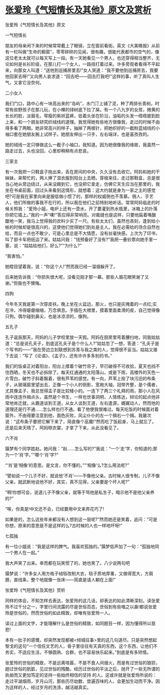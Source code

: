 # [张爱玲《气短情长及其他》原文及赏析](https://www.vrrw.net/wx/6561.html)

张爱玲《气短情长及其他》原文

一气短情长

朋友的母亲闲下来的时候常常戴上了眼镜，立在窗前看街。英文《大美晚报》从前有一栏叫做“生命的橱窗”，零零碎碎的见闻，很有趣，很能代表都市的空气的，像这位老太太就可以每天写上一段。有一天她看见一个男人，也还穿得相当整齐，无论如何是长衫阶级，在那儿打一个女人，一路扭打着过来。许多旁观者看得不平起来，向那女人叫道：“送他到巡捕房里去!”女人哭道：“我不要他到巡捕房去，我要他回家去呀!”又向男人哀求道：“回去吧——回去打我吧!”这样的事，听了真叫人生气，又拿它没奈何。



二小女人

我们门口，路中心有一块高出来的“岛屿”，水门汀上铺了泥，种了两排长青树。时常有些野孩子在那儿玩，在小棵的绿树底下拉了屎。有一个八九岁的女孩，微黄的长长的脸，淡眉毛，窄瘦的紫袄蓝裤，低着头坐在阶沿，油垢的头发一绺绺披到脸上来，和一个朋友研究织绒线的道理。我觉得她有些地方很像我，走过的时候不由得多看了两眼。她非常高兴的样子，抽掉了两根针，把她织好的一截粉蓝绒线的小袖口套在她朋友腕上试样子。她朋友伸出一只手，左右端详，也是喜孜孜的。

她的绒线一定只够做这么一截子小袖口，我知道。因为她很像我的缘故，我虽然一路走过去，头也没回，心里却稍稍有点悲哀。

三家主

有一次我把一只鞋盒子拖出来，丢在房间的中央，久久没有去收它。阿妈和她的干妹妹，来帮忙的，两人捧了湿衣服到阳台上去晒，穿梭来往，走过那鞋盒，总是很当心地从旁边绕过，从来没踢到它，也没把它拿走，仿佛它天生应当在那里的，我坐在书桌前面，回过头来看到这情形，就想着：这大约就是身为一家之主的感觉吧?可是我在家里向来是服低做小惯了的，那样的权威倒也不羡慕。佣人、手艺人，他们所做的事我不在行的，所以我在他们之前特别地听话。常常阿妈临走的时候关照我：“爱玲小姐，电炉上还有一壶水，开了要灌到热水瓶里，冰箱上的扑落你把它插上。”我的一声“噢!”答应得非常响亮。对裁缝也是这样，只要他扁着嘴酸酸地一笑，我马上觉得我的衣料少买了一尺。有些太太们，虽然也吝刻，逢到给小帐的时候却是很高兴的，这使他们觉得她们到处是主人。我在必需给的场合自然也给，而且一点也不敢少，可是心里总是不大情愿，没有丝毫快感。上次为了印书，叫了部卡车把纸运了来。姑姑问我：“钱预备好了没有?”我把一叠钞票向她手里一塞，说：“姑姑给他们，好么?”“为什么?”

“我害怕。”

她瞠目望着我，说：“你这个人!”然而我已经一溜烟躲开了。

后来她告诉我：“你损失很大呢，没看见刚才那一幕。那些人眉花眼笑谢了又谢。”但我也不懊悔。

四狗

今年冬天我是第一次穿皮袄。晚上坐在火盆边，那火，也只是灰掩着的一点红;实在冷，冷得瘪瘪缩缩，万念俱息。手插在大襟里，摸着里面柔滑的皮，自己觉得像只狗。偶尔碰到鼻尖，也是冰凉凉的，像狗。



五孔子

孔子诞辰那天，阿妈的儿子学校里放一天假。阿妈在厨房里弯着腰扫地，同我姑姑道：“总是说孔夫子，到底这孔夫子是个什么人?”姑姑忽了一想，答道：“孔夫子是个写书的——”我在旁边立刻联想到苏青与我之类的人，觉得很不妥当。姑姑又接下去说：“写了《论语》、《孟子》，还有许许多多别的书。”

我们的饭桌正对着阳台，阳台上撑着个破竹帘子，早已破得不可收拾，夏天也挡不住西晒，冬天也不必拆除了。每天红通通的太阳落山，或是下雨，高楼外的天色一片雪白，破竹子斜着飘着，很有芦苇的感觉。有一向，芦苇上拴了块污旧的布条子，从玻璃窗里望出去，正像一个小人的侧影，宽袍大袖，冠带齐整，是个儒者，尤其像孟子，我总觉得孟子是比较矮小的。一连下了两三个礼拜的雨，那小人在风雨中连连作揖点头，虽然是个书生，一样也世事洞明，人情练达，辩论的起点他非常地肯迁就，从霸道谈到王道，从女人谈到王道，左右逢源，娓娓动人，然而他的道理还是行不通……怎么样也行不通。看了他使我很难过。每天吃饭的时候面对着窗外，不由得要注意到他，面色灰败，风尘仆仆的左一个揖右一个揖。我屡次说：“这布条子要把它解下来了，简直像个巫魔!”然而吃了饭起身，马上就忘了。还是后来天晴了，阿妈晾衣裳，才拿了下来，从此没看见了。

六不肖

獏梦有个同学姓赵。她问我：“赵……怎么写的?”我说：“一个‘走’字，你知道的;那为一个‘肖’字。”“哪个‘肖’字?”

“‘肖’是‘相像’的意思。是文言，你不懂的。”“‘相像’么?怎么用法呢?”

“譬如说一个儿子不好，就说他‘不肖’——不像他父亲。古时候人很专制，儿子不像父亲，就武断地说他不好，其实，真不见得，父亲要是个坏人呢?”

“啊!你想可会，说道儿子不像父亲，就等于骂他是私生子，暗示他不是他父亲养的?”

“唉，你真是!中文还不会，已经要用中文来弄花巧了!

如果是的，怎么这些年来都没有人想到这一层呢?”然而她还是笑着，追问：“可是你想，原来的意思是不是这样的么?古时候的人也一样地坏呀!”

七孤独

有一位小姐说：“我是这样的脾气。我喜欢孤独的。”獏梦低声加了一句：“孤独地同一个男人在一起。”

我大声笑了出来。幸而都在玩笑惯了的，她也笑了。八少说两句吧

獏梦说：“许多女人用方格子绒毯改制大衣，毯子质地厚重，又做得宽大，方肩膀，直线条，整个地就像一张床——简直是请人躺在上面!”

张爱玲《气短情长及其他》赏析

同样的体会，不知怎样去表达，张爱玲的这几话，却表达的如此清晰深刻。读张爱玲不过千分之一，字里行间流露的尽是世俗百态，世俗到有些嗤之以鼻!都说张爱玲是世俗的，然而世俗的如此精致，却唯有张爱玲一人。

读过上面的文字，才能理解什么是世俗的精致，如同题目一样，因为懂得所以慈悲!

本有一肚子的感慨，却突然发现都被<倾城往事>里的这几句道尽。只是突然想起黎戈的这句“一个信任文艺的人，骨子里往往有天真的东西，这个东西，让他们不务实，不适应生活，不够圆熟、合群，也不容易快乐起来。”到底是有多矫情。

张爱玲的世俗的精致，不是远离喧嚣，不是不食人间烟火，而是有过世俗的狼狈，趟过世俗的肮脏，见过世俗的残酷，经历过世俗的平淡之后，抛开了一些无所谓的执拗而又更加笃定的坚持一些始终相信的坚持 的人。这或许就是张爱玲所说的：走过平湖烟雨，岁月山河，那些历尽劫数、尝遍百味的人，会更加生动而干净。因为这样的人，经过岁月的洗涤，越活越真实。

